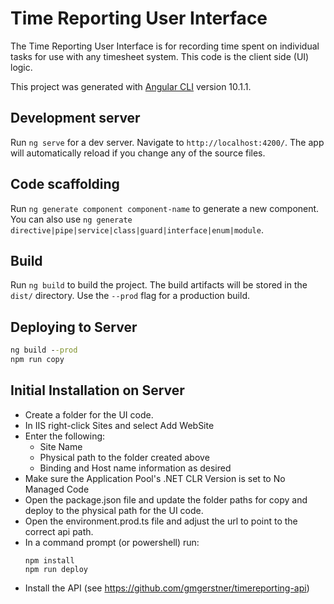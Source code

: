 # Time Reporting User Interface

The Time Reporting User Interface is for recording time spent on individual tasks for use with any timesheet system. This code is the client side (UI) logic.

This project was generated with [Angular CLI](https://github.com/angular/angular-cli) version 10.1.1.

## Development server

Run `ng serve` for a dev server. Navigate to `http://localhost:4200/`. The app will automatically reload if you change any of the source files.

## Code scaffolding

Run `ng generate component component-name` to generate a new component. You can also use `ng generate directive|pipe|service|class|guard|interface|enum|module`.

## Build

Run `ng build` to build the project. The build artifacts will be stored in the `dist/` directory. Use the `--prod` flag for a production build.


## Deploying to Server

```cmd
ng build --prod
npm run copy
```

## Initial Installation on Server

- Create a folder for the UI code.
- In IIS right-click Sites and select Add WebSite
- Enter the following:
  - Site Name
  - Physical path to the folder created above
  - Binding and Host name information as desired
- Make sure the Application Pool's .NET CLR Version is set to No Managed Code
- Open the package.json file and update the folder paths for copy and deploy to the physical path for the UI code.
- Open the environment.prod.ts file and adjust the url to point to the correct api path.
- In a command prompt (or powershell) run:
  ```
  npm install
  npm run deploy
  ```
- Install the API (see https://github.com/gmgerstner/timereporting-api)
